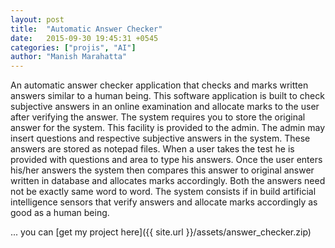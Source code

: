 ```yaml
---
layout: post
title:  "Automatic Answer Checker"
date:   2015-09-30 19:45:31 +0545
categories: ["projis", "AI"]
author: "Manish Marahatta"
---
```



An automatic answer checker application that checks and marks written answers similar to a human being. This software application is built to check subjective answers in an online examination and allocate marks to the user after verifying the answer. The system requires you to store the original answer for the system. This facility is provided to the admin. The admin may insert questions and respective subjective answers in the system. These answers are stored as notepad files. When a user takes the test he is provided with questions and area to type his answers. Once the user enters his/her answers the system then compares this answer to original answer written in database and allocates marks accordingly. Both the answers need not be exactly same word to word. The system consists if in build artificial intelligence sensors that verify answers and allocate marks accordingly as good as a human being. 

... you can [get my project here]({{ site.url }}/assets/answer_checker.zip) 